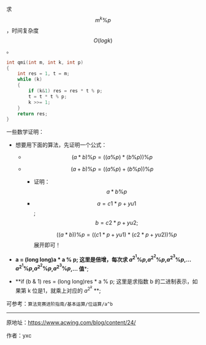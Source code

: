 求 $$m^k\%p$$，时间复杂度$$O(logk)$$。

```c
int qmi(int m, int k, int p)
{
    int res = 1, t = m;
    while (k)
    {
        if (k&1) res = res * t % p;
        t = t * t % p;
        k >>= 1;
    }
    return res;
}
```

一些数学证明：

- 想要用下面的算法，先证明一个公式：

  - $$  (a * b ) \% p = ((a \% p ) * ( b \% p) ) \% p $$ 

  - $$( a +b )\% p = (( a \% p ) + (b \% p) ) \% p $$

    - 证明：$$a * b \% p$$

    - $$a = c1 * p + yu1 $$; $$b = c2 * p + yu2;$$

      $$((a* b)) \% p = ((c1 * p + yu1 ) * (c2 * p+ yu2 ))\% p$$  展开即可！



- **a = (long long)a * a % p; 这里是倍增，每次求 $a^{2^1}\%p$,$a^{2^2}\%p$,$a^{2^3}\%p$,…$a^{2^1}\%p$,$a^{2^2}\%p$,$a^{2^3}\%p$,… 值***;
- **if (b & 1) res = (long long)res * a % p; 这里是求指数 b 的二进制表示，如果第 k 位是1，就乘上对应的 $a^{2^k}$ **;

可参考：`算法竞赛进阶指南/基本运算/位运算/a^b`



---

原地址：<https://www.acwing.com/blog/content/24/>

作者：yxc